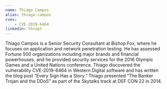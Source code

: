 ```yaml
---
name: Thiago Campos
alias: thiago-campos
cves:
    - CVE-2019-6464
linkedin: thrapt
---
```

Thiago Campos is a Senior Security Consultant at Bishop Fox, where he focuses on application and network penetration testing. He has assessed Fortune 500 organizations including major brands and financial powerhouses, and he provided security services for the 2016 Olympic Games and a United Nations conference. Thiago discovered the vulnerability CVE-2019-6464 in Western Digital software and has written the blog post “Every Sign Has a Story.” Thiago presented “The Banker Trojan and the DDoS” as part of the Skytalks track at DEF CON 22 in 2014.
